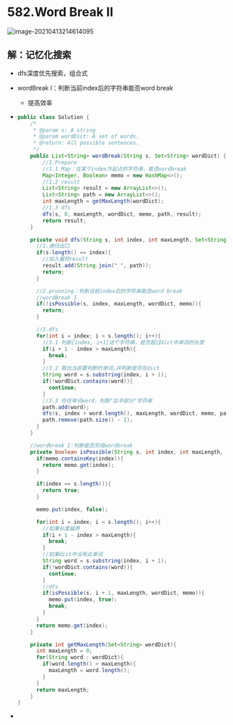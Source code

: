 # 582.Word Break II

![image-20210413214614095](https://raw.githubusercontent.com/TWDH/Leetcode-From-Zero/pictures/img/image-20210413214614095.png)

## 解：记忆化搜索

* dfs深度优先搜索，组合式

* wordBreak I：判断当前index后的字符串能否word break

  * 提高效率


* ```java
  public class Solution {
      /*
       * @param s: A string
       * @param wordDict: A set of words.
       * @return: All possible sentences.
       */
      public List<String> wordBreak(String s, Set<String> wordDict) {
          //1.Prepare
          //1.1 Map：在某个index为起点的字符串，能否wordbreak
          Map<Integer, Boolean> memo = new HashMap<>();
          //1.2 result
          List<String> result = new ArrayList<>();
          List<String> path = new ArrayList<>();
          int maxLength = getMaxLength(wordDict);
          //1.3 dfs
          dfs(s, 0, maxLength, wordDict, memo, path, result);
          return result;
      }
  
      private void dfs(String s, int index, int maxLength, Set<String> wordDict, Map<Integer, Boolean> memo, List<String> path, List<String> result){
        //1.递归出口
        if(s.length() == index){
          //加入最终result
          result.add(String.join(" ", path));
          return;
        }
  
        //2.prunning：判断当前index后的字符串能否word break
        //wordBreak I
        if(!isPossible(s, index, maxLength, wordDict, memo)){
          return;
        }
  
        //3.dfs
        for(int i = index; i < s.length(); i++){
          //3.1 判断[index, i+1]这个字符串，是否超过dict中单词的长度
          if(i + 1 - index > maxLength){
            break;
          }
          //3.2 取出当前要判断的单词,并判断是否在dict
          String word = s.substring(index, i + 1);
          if(!wordDict.contains(word)){
            continue;
          }
          //3.3 存在单词word，判断"后半部分"字符串
          path.add(word);
          dfs(s, index + word.length(), maxLength, wordDict, memo, path, result);
          path.remove(path.size() - 1);
        }
      }
  
      //wordbreak I:判断能否形成wordbreak
      private boolean isPossible(String s, int index, int maxLength, Set<String> wordDict, Map<Integer, Boolean> memo){
        if(memo.containsKey(index)){
          return memo.get(index);
        }
  
        if(index == s.length()){
          return true;
        }
  
        memo.put(index, false);
  
        for(int i = index; i < s.length(); i++){
          //如果长度越界
          if(i + 1 - index > maxLength){
            break;
          }
          //如果dict中没有此单词
          String word = s.substring(index, i + 1);
          if(!wordDict.contains(word)){
            continue;
          }
          //dfs
          if(isPossible(s, i + 1, maxLength, wordDict, memo)){
            memo.put(index, true);
            break;
          }
        }
        return memo.get(index);
      }
  
      private int getMaxLength(Set<String> wordDict){
        int maxLength = 0;
        for(String word : wordDict){
          if(word.length() > maxLength){
            maxLength = word.length();
          }
        }
        return maxLength;
      }
  }
  ```

* 